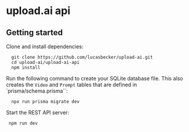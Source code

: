 # upload.ai api

## Getting started

Clone and install dependencies:

```shell
  git clone https://github.com/lucasbecker/upload-ai.git
  cd upload-ai/upload-ai-api
  npm install
```

Run the following command to create your SQLite database file. This also creates the `Video` and `Prompt` tables that are defined in `prisma/schema.prisma``:

```shell
  npx run prisma migrate dev
```

Start the REST API server:

```shell
 npm run dev
```
